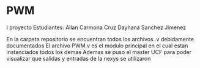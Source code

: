 # PWM
I proyecto
Estudiantes:
Allan Carmona Cruz 
Dayhana Sanchez Jimenez

En la carpeta repositorio se encuentran todos los archivos .v debidamente documentados
El archivo PWM.v es el modulo principal en el cual estan instanciados todos los demas
Ademas se puso el master UCF para poder visualizar que salidas y entradas de la nexys se utilizaron
